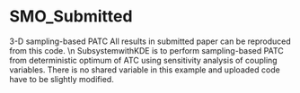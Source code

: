 # SMO_Submitted
3-D sampling-based PATC
All results in submitted paper can be reproduced from this code. \n
SubsystemwithKDE is to perform sampling-based PATC from deterministic optimum of ATC using sensitivity analysis of coupling variables.
There is no shared variable in this example and uploaded code have to be slightly modified.
